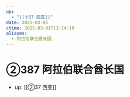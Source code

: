 ```yaml
---
up:
  - "[[②37 西亚]]"
date: 2025-03-01
ctime: 2025-03-01T13:14:19
aliases:
  - 阿拉伯联合酋长国
---
```


# ②387 阿拉伯联合酋长国

- up: [[②37 西亚]]
